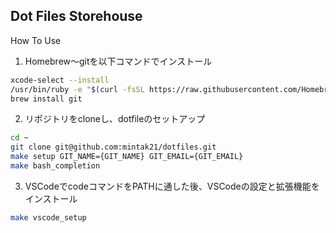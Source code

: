 ## Dot Files Storehouse

How To Use

1. Homebrew〜gitを以下コマンドでインストール

```sh
xcode-select --install
/usr/bin/ruby -e "$(curl -fsSL https://raw.githubusercontent.com/Homebrew/install/master/install)"
brew install git
``` 

2. リポジトリをcloneし、dotfileのセットアップ

```sh
cd ~
git clone git@github.com:mintak21/dotfiles.git
make setup GIT_NAME={GIT_NAME} GIT_EMAIL={GIT_EMAIL}
make bash_completion
```

3. VSCodeでcodeコマンドをPATHに通した後、VSCodeの設定と拡張機能をインストール
```sh
make vscode_setup
```

